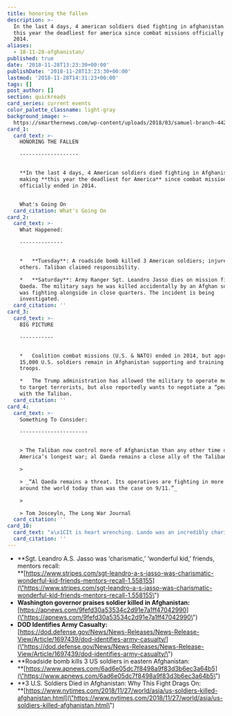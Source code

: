 ```yaml
---
title: honoring the fallen
description: >-
  In the last 4 days, 4 american soldiers died fighting in afghanistan - making
  this year the deadliest for america since combat missions officially ended in
  2014.
aliases:
  - 18-11-28-afghanistan/
published: true
date: '2018-11-28T13:23:30+00:00'
publishDate: '2018-11-28T13:23:30+00:00'
lastmod: '2018-11-28T14:31:23+00:00'
tags: []
post_author: []
section: quickreads
card_series: current events
color_palette_classname: light-gray
background_image: >-
  https://smarthernews.com/wp-content/uploads/2018/03/samuel-branch-442129-unsplash-scaled.jpg
card_1:
  card_text: >-
    HONORING THE FALLEN

    -------------------


    **In the last 4 days, 4 American soldiers died fighting in Afghanistan** –
    making **this year the deadliest for America** since combat missions
    officially ended in 2014.


    What's Going On
  card_citation: What's Going On
card_2:
  card_text: >-
    What Happened:

    --------------


    *   **Tuesday**: A roadside bomb killed 3 American soldiers; injured several
    others. Taliban claimed responsibility.

    *   **Saturday**: Army Ranger Sgt. Leandro Jasso dies on mission fighting al
    Qaeda. The military says he was killed accidentally by an Afghan soldier he
    was fighting alongside in close quarters. The incident is being
    investigated.
  card_citation: ''
card_3:
  card_text: >-
    BIG PICTURE

    -----------


    *   Coalition combat missions (U.S. & NATO) ended in 2014, but approx.
    15,000 U.S. soldiers remain in Afghanistan supporting and training Afghan
    troops.

    *   The Trump administration has allowed the military to operate more freely
    to target terrorists, but also reportedly wants to negotiate a “peace deal”
    with the Taliban.
  card_citation: ''
card_4:
  card_text: >-
    Something To Consider:

    ----------------------


    > The Taliban now control more of Afghanistan than any other time during
    America’s longest war; al Qaeda remains a close ally of the Taliban.

    > 

    > _“Al Qaeda remains a threat. Its operatives are fighting in more countries
    around the world today than was the case on 9/11.”_

    > 

    > Tom Josceyln, The Long War Journal
  card_citation: ''
card_10:
  card_text: "a\x1CIt is heart wrenching. Lando was an incredibly charismatic human beinga| and ita\x19s hard to imagine someone like that gone. Ita\x19s like you feel a hole open inside of you that you didna\x19t even know was there...\" Andrea Brixey who taught Sgt. Jasso in middle school.\n\n[view sources](https://smarthernews.com/18-11-28-afghanistan/)"
  card_citation: ''
---
```

*   **Sgt. Leandro A.S. Jasso was ‘charismatic,’ ‘wonderful kid,’ friends, mentors recall:  
    **[https://www.stripes.com/sgt-leandro-a-s-jasso-was-charismatic-wonderful-kid-friends-mentors-recall-1.558155](\"https://www.stripes.com/sgt-leandro-a-s-jasso-was-charismatic-wonderful-kid-friends-mentors-recall-1.558155\")
*   **Washington governor praises soldier killed in Afghanistan:**  
    [https://apnews.com/9fefd30a53534c2d91e7a1ff47042990](\"https://apnews.com/9fefd30a53534c2d91e7a1ff47042990\")
*   **DOD Identifies Army Casualty:**  
    [https://dod.defense.gov/News/News-Releases/News-Release-View/Article/1697439/dod-identifies-army-casualty/](\"https://dod.defense.gov/News/News-Releases/News-Release-View/Article/1697439/dod-identifies-army-casualty/\")
*   **Roadside bomb kills 3 US soldiers in eastern Afghanistan:  
    **[https://www.apnews.com/6ad6e05dc7f8498a9f83d3b6ec3a64b5](\"https://www.apnews.com/6ad6e05dc7f8498a9f83d3b6ec3a64b5\")
*   **3 U.S. Soldiers Died in Afghanistan: Why This Fight Drags On:  
    **[https://www.nytimes.com/2018/11/27/world/asia/us-soldiers-killed-afghanistan.html](\"https://www.nytimes.com/2018/11/27/world/asia/us-soldiers-killed-afghanistan.html\")